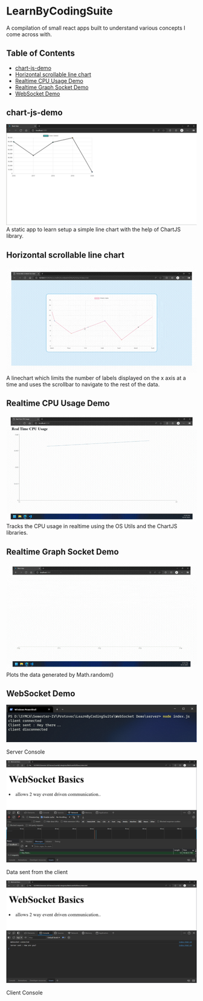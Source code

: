 # LearnByCodingSuite <!-- omit in toc -->

A compilation of small react apps built to understand various concepts I come across with.

## Table of Contents <!-- omit in toc -->
- [chart-js-demo](#chart-js-demo)
- [Horizontal scrollable line chart](#horizontal-scrollable-line-chart)
- [Realtime CPU Usage Demo](#realtime-cpu-usage-demo)
- [Realtime Graph Socket Demo](#realtime-graph-socket-demo)
- [WebSocket Demo](#websocket-demo)
  
## chart-js-demo
![chartjsdemo.png](screenshots\image.png)
A static app to learn setup a simple line chart with the help of ChartJS library. 

## Horizontal scrollable line chart
![linechart_horizontal_scroll.gif](screenshots\linechart_horizontal%20scroll.gif)
A linechart which limits the number of labels displayed on the x axis at a time and uses the scrollbar to navigate to the rest of the data.

## Realtime CPU Usage Demo
![realtime_cpu_usage](screenshots/realtime%20cpu%20usage%20linegraph.gif)
Tracks the CPU usage in realtime using the OS Utils and the ChartJS libraries.

## Realtime Graph Socket Demo
![math_random_graph_socket](screenshots/realtime_math_random_linegraph.gif)
Plots the data generated by Math.random()

## WebSocket Demo
![server_console](screenshots/server_console.png)

Server Console

![data_from_client](screenshots/data_from_client.png)

Data sent from the client

![client_console](screenshots/client_console.png)

Client Console